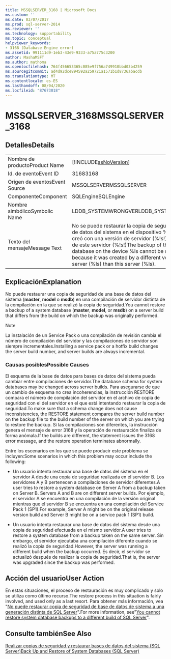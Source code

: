 ```yaml
---
title: MSSQLSERVER_3168 | Microsoft Docs
ms.custom: ''
ms.date: 03/07/2017
ms.prod: sql-server-2014
ms.reviewer: ''
ms.technology: supportability
ms.topic: conceptual
helpviewer_keywords:
- 3168 (Database Engine error)
ms.assetid: 991111d9-1eb3-43e9-9333-a75a775c3200
author: MashaMSFT
ms.author: mathoma
ms.openlocfilehash: 764f456653365c085e9f756a749910bbd03b4259
ms.sourcegitcommit: ad4d92dce894592a259721a1571b1d8736abacdb
ms.translationtype: MT
ms.contentlocale: es-ES
ms.lasthandoff: 08/04/2020
ms.locfileid: "87673018"
---
```

# <a name="mssqlserver_3168"></a><span data-ttu-id="8a398-102">MSSQLSERVER_3168</span><span class="sxs-lookup"><span data-stu-id="8a398-102">MSSQLSERVER_3168</span></span>
    
## <a name="details"></a><span data-ttu-id="8a398-103">Detalles</span><span class="sxs-lookup"><span data-stu-id="8a398-103">Details</span></span>  
  
|||  
|-|-|  
|<span data-ttu-id="8a398-104">Nombre de producto</span><span class="sxs-lookup"><span data-stu-id="8a398-104">Product Name</span></span>|[!INCLUDE[ssNoVersion](../../includes/ssnoversion-md.md)]|  
|<span data-ttu-id="8a398-105">Id. de evento</span><span class="sxs-lookup"><span data-stu-id="8a398-105">Event ID</span></span>|<span data-ttu-id="8a398-106">3168</span><span class="sxs-lookup"><span data-stu-id="8a398-106">3168</span></span>|  
|<span data-ttu-id="8a398-107">Origen de eventos</span><span class="sxs-lookup"><span data-stu-id="8a398-107">Event Source</span></span>|<span data-ttu-id="8a398-108">MSSQLSERVER</span><span class="sxs-lookup"><span data-stu-id="8a398-108">MSSQLSERVER</span></span>|  
|<span data-ttu-id="8a398-109">Componente</span><span class="sxs-lookup"><span data-stu-id="8a398-109">Component</span></span>|<span data-ttu-id="8a398-110">SQLEngine</span><span class="sxs-lookup"><span data-stu-id="8a398-110">SQLEngine</span></span>|  
|<span data-ttu-id="8a398-111">Nombre simbólico</span><span class="sxs-lookup"><span data-stu-id="8a398-111">Symbolic Name</span></span>|<span data-ttu-id="8a398-112">LDDB_SYSTEMWRONGVER</span><span class="sxs-lookup"><span data-stu-id="8a398-112">LDDB_SYSTEMWRONGVER</span></span>|  
|<span data-ttu-id="8a398-113">Texto del mensaje</span><span class="sxs-lookup"><span data-stu-id="8a398-113">Message Text</span></span>|<span data-ttu-id="8a398-114">No se puede restaurar la copia de seguridad de la base de datos del sistema en el dispositivo %!s! porque se creó con una versión de servidor (%!s!) distinta de la de este servidor (%!s!)</span><span class="sxs-lookup"><span data-stu-id="8a398-114">The backup of the system database on the device %ls cannot be restored because it was created by a different version of the server (%ls) than this server (%ls).</span></span>|  
  
## <a name="explanation"></a><span data-ttu-id="8a398-115">Explicación</span><span class="sxs-lookup"><span data-stu-id="8a398-115">Explanation</span></span>  
 <span data-ttu-id="8a398-116">No puede restaurar una copia de seguridad de una base de datos del sistema (**master**, **model** o **msdb**) en una compilación de servidor distinta de la compilación en la que se realizó la copia de seguridad.</span><span class="sxs-lookup"><span data-stu-id="8a398-116">You cannot restore a backup of a system database (**master**, **model**, or **msdb**) on a server build that differs from the build on which the backup was originally performed.</span></span>  
  
> [!NOTE]  
>  <span data-ttu-id="8a398-117">La instalación de un Service Pack o una compilación de revisión cambia el número de compilación del servidor y las compilaciones de servidor son siempre incrementales.</span><span class="sxs-lookup"><span data-stu-id="8a398-117">Installing a service pack or a hotfix build changes the server build number, and server builds are always incremental.</span></span>  
  
### <a name="possible-causes"></a><span data-ttu-id="8a398-118">Causas posibles</span><span class="sxs-lookup"><span data-stu-id="8a398-118">Possible Causes</span></span>  
 <span data-ttu-id="8a398-119">El esquema de la base de datos para bases de datos del sistema pueda cambiar entre compilaciones de servidor.</span><span class="sxs-lookup"><span data-stu-id="8a398-119">The database schema for system databases may be changed across server builds.</span></span> <span data-ttu-id="8a398-120">Para asegurarse de que un cambio de esquema no crea incoherencias, la instrucción RESTORE compara el número de compilación del servidor en el archivo de copia de seguridad con el del servidor en el que está intentando restaurar la copia de seguridad.</span><span class="sxs-lookup"><span data-stu-id="8a398-120">To make sure that a schema change does not cause inconsistencies, the RESTORE statement compares the server build number on the backup file to the build number of the server on which you are trying to restore the backup.</span></span> <span data-ttu-id="8a398-121">Si las compilaciones son diferentes, la instrucción genera el mensaje de error 3168 y la operación de restauración finaliza de forma anómala.</span><span class="sxs-lookup"><span data-stu-id="8a398-121">If the builds are different, the statement issues the 3168 error message, and the restore operation terminates abnormally.</span></span>  
  
 <span data-ttu-id="8a398-122">Entre los escenarios en los que se puede producir este problema se incluyen:</span><span class="sxs-lookup"><span data-stu-id="8a398-122">Some scenarios in which this problem may occur include the following:</span></span>  
  
-   <span data-ttu-id="8a398-123">Un usuario intenta restaurar una base de datos del sistema en el servidor A desde una copia de seguridad realizada en el servidor B. Los servidores A y B pertenecen a compilaciones de servidor diferentes.</span><span class="sxs-lookup"><span data-stu-id="8a398-123">A user tries to restore a system database on Server A from a backup taken on Server B. Servers A and B are on different server builds.</span></span> <span data-ttu-id="8a398-124">Por ejemplo, el servidor A se encuentra en una compilación de la versión original mientras que el servidor B se encuentra en una compilación del Service Pack 1 (SP1).</span><span class="sxs-lookup"><span data-stu-id="8a398-124">For example, Server A might be on the original release version build and Server B might be on a service pack 1 (SP1) build.</span></span>  
  
-   <span data-ttu-id="8a398-125">Un usuario intenta restaurar una base de datos del sistema desde una copia de seguridad efectuada en el mismo servidor.</span><span class="sxs-lookup"><span data-stu-id="8a398-125">A user tries to restore a system database from a backup taken on the same server.</span></span> <span data-ttu-id="8a398-126">Sin embargo, el servidor ejecutaba una compilación diferente cuando se realizó la copia de seguridad.</span><span class="sxs-lookup"><span data-stu-id="8a398-126">However, the server was running a different build when the backup occurred.</span></span> <span data-ttu-id="8a398-127">Es decir, el servidor se actualizó después de realizar la copia de seguridad.</span><span class="sxs-lookup"><span data-stu-id="8a398-127">That is, the server was upgraded since the backup was performed.</span></span>  
  
## <a name="user-action"></a><span data-ttu-id="8a398-128">Acción del usuario</span><span class="sxs-lookup"><span data-stu-id="8a398-128">User Action</span></span>  
 <span data-ttu-id="8a398-129">En estas situaciones, el proceso de restauración es muy complicado y solo se utiliza como último recurso.</span><span class="sxs-lookup"><span data-stu-id="8a398-129">The restore process in this situation is fairly involved, and used only as a last resort.</span></span> <span data-ttu-id="8a398-130">Para obtener más información, vea "[No puede restaurar copia de seguridad de base de datos de sistema a una generación distinta de SQL Server](https://support.microsoft.com/kb/264474)".</span><span class="sxs-lookup"><span data-stu-id="8a398-130">For more information, see"[You cannot restore system database backups to a different build of SQL Server](https://support.microsoft.com/kb/264474)".</span></span>  
  
## <a name="see-also"></a><span data-ttu-id="8a398-131">Consulte también</span><span class="sxs-lookup"><span data-stu-id="8a398-131">See Also</span></span>  
 [<span data-ttu-id="8a398-132">Realizar copias de seguridad y restaurar bases de datos del sistema &#40;SQL Server&#41;</span><span class="sxs-lookup"><span data-stu-id="8a398-132">Back Up and Restore of System Databases &#40;SQL Server&#41;</span></span>](../backup-restore/back-up-and-restore-of-system-databases-sql-server.md)  
  
  
